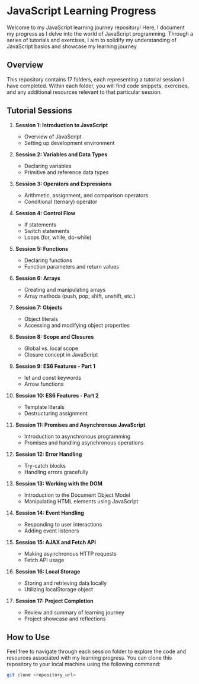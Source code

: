 # JavaScript Learning Progress

Welcome to my JavaScript learning journey repository! Here, I document my progress as I delve into the world of JavaScript programming. Through a series of tutorials and exercises, I aim to solidify my understanding of JavaScript basics and showcase my learning journey.

## Overview

This repository contains 17 folders, each representing a tutorial session I have completed. Within each folder, you will find code snippets, exercises, and any additional resources relevant to that particular session.

## Tutorial Sessions

1. **Session 1: Introduction to JavaScript**
   - Overview of JavaScript
   - Setting up development environment

2. **Session 2: Variables and Data Types**
   - Declaring variables
   - Primitive and reference data types

3. **Session 3: Operators and Expressions**
   - Arithmetic, assignment, and comparison operators
   - Conditional (ternary) operator

4. **Session 4: Control Flow**
   - If statements
   - Switch statements
   - Loops (for, while, do-while)

5. **Session 5: Functions**
   - Declaring functions
   - Function parameters and return values

6. **Session 6: Arrays**
   - Creating and manipulating arrays
   - Array methods (push, pop, shift, unshift, etc.)

7. **Session 7: Objects**
   - Object literals
   - Accessing and modifying object properties

8. **Session 8: Scope and Closures**
   - Global vs. local scope
   - Closure concept in JavaScript

9. **Session 9: ES6 Features - Part 1**
   - let and const keywords
   - Arrow functions

10. **Session 10: ES6 Features - Part 2**
    - Template literals
    - Destructuring assignment

11. **Session 11: Promises and Asynchronous JavaScript**
    - Introduction to asynchronous programming
    - Promises and handling asynchronous operations

12. **Session 12: Error Handling**
    - Try-catch blocks
    - Handling errors gracefully

13. **Session 13: Working with the DOM**
    - Introduction to the Document Object Model
    - Manipulating HTML elements using JavaScript

14. **Session 14: Event Handling**
    - Responding to user interactions
    - Adding event listeners

15. **Session 15: AJAX and Fetch API**
    - Making asynchronous HTTP requests
    - Fetch API usage

16. **Session 16: Local Storage**
    - Storing and retrieving data locally
    - Utilizing localStorage object

17. **Session 17: Project Completion**
    - Review and summary of learning journey
    - Project showcase and reflections

## How to Use

Feel free to navigate through each session folder to explore the code and resources associated with my learning progress. You can clone this repository to your local machine using the following command:

```bash
git clone <repository_url>
